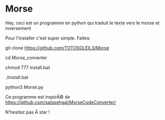 # Morse


   
Hey, ceci est un programme en python qui traduit le texte vers le morse et inversement 

Pour l'installer c'est super simple. Faites:

git clone https://github.com/TOTOSOLEIL3/Morse

cd Morse_converter

chmod 777 install.bat

./install.bat 

python3 Morse.py 

Ce programme est inspirÃ© de https://github.com/satssehgal/MorseCodeConverter/

N'hesitez pas Ã  star ! 
